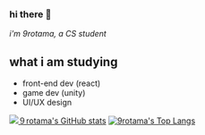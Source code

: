### hi there 👋
*i'm 9rotama, a CS student*

## what i am studying 
 - front-end dev (react)
 - game dev (unity)
 - UI/UX design

[![９rotama's GitHub stats](https://github-readme-stats.vercel.app/api?username=9rotama&theme=dracula)](https://github.com/9rotama/github-readme-stats)
[![9rotama's Top Langs](https://github-readme-stats.vercel.app/api/top-langs/?username=9rotama&theme=dracula)](https://github.com/9rotama/github-readme-stats)


